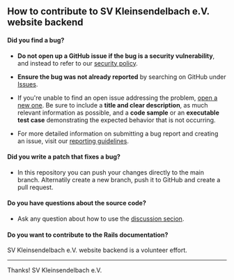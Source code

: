 ## How to contribute to SV Kleinsendelbach e.V. website backend

#### **Did you find a bug?**

* **Do not open up a GitHub issue if the bug is a security vulnerability**, and instead to refer to our [security policy]([https://rubyonrails.org/security](https://github.com/svkleinsendelbach/website-backend/security/advisories/new)).

* **Ensure the bug was not already reported** by searching on GitHub under [Issues](https://github.com/svkleinsendelbach/website-backend/issues).

* If you're unable to find an open issue addressing the problem, [open a new one](https://github.com/svkleinsendelbach/website-backend/issues/new). Be sure to include a **title and clear description**, as much relevant information as possible, and a **code sample** or an **executable test case** demonstrating the expected behavior that is not occurring.

* For more detailed information on submitting a bug report and creating an issue, visit our [reporting guidelines]([https://edgeguides.rubyonrails.org/contributing_to_ruby_on_rails.html#reporting-an-issue](https://github.com/svkleinsendelbach/website-backend#bug-report-and-feature-request)).

#### **Did you write a patch that fixes a bug?**

* In this repository you can push your changes directly to the main branch. Alternatily create a new branch, push it to GitHub and create a pull request.

#### **Do you have questions about the source code?**

* Ask any question about how to use the [discussion secion](https://github.com/svkleinsendelbach/website-backend/discussions).

#### **Do you want to contribute to the Rails documentation?**

SV Kleinsendelbach e.V. website backend is a volunteer effort. 

---

Thanks! SV Kleinsendelbach e.V.
